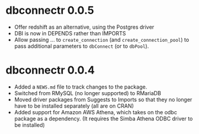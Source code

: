 # dbconnectr 0.0.5

* Offer redshift as an alternative, using the Postgres driver
* DBI is now in DEPENDS rather than IMPORTS
* Allow passing ... to `create_connection` (and `create_connection_pool`) to pass additional parameters to `dbConnect` (or to `dbPool`).

# dbconnectr 0.0.4

* Added a `NEWS.md` file to track changes to the package.
* Switched from RMySQL (no longer supported) to RMariaDB
* Moved driver packages from Suggests to Imports so that they no longer have to be installed separately (all are on CRAN)
* Added support for Amazon AWS Athena, which takes on the odbc package as a dependency. (It requires the Simba Athena ODBC driver to be installed)
